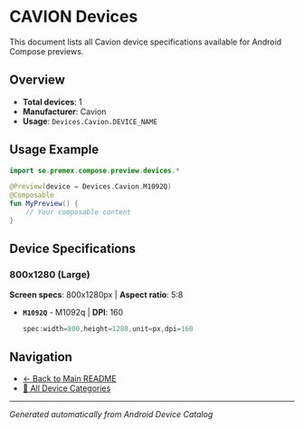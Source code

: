 # CAVION Devices

This document lists all Cavion device specifications available for Android Compose previews.

## Overview

- **Total devices**: 1
- **Manufacturer**: Cavion
- **Usage**: `Devices.Cavion.DEVICE_NAME`

## Usage Example

```kotlin
import se.premex.compose.preview.devices.*

@Preview(device = Devices.Cavion.M1092Q)
@Composable
fun MyPreview() {
    // Your composable content
}
```

## Device Specifications

### 800x1280 (Large)

**Screen specs**: 800x1280px | **Aspect ratio**: 5:8

- **`M1092Q`** - M1092q | **DPI**: 160
  ```kotlin
  spec:width=800,height=1280,unit=px,dpi=160
  ```

## Navigation

- [← Back to Main README](../../README.md)
- [📱 All Device Categories](../README.md)

---
*Generated automatically from Android Device Catalog*
